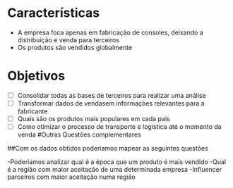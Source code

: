 # Características

- A empresa foca apenas em fabricação de consoles, deixando a distribuição e venda para terceiros
- Os produtos são vendidos globalmente

# Objetivos

- [ ] Consolidar todas as bases de terceiros para realizar uma análise
- [ ] Transformar dados de vendasem informações relevantes para a fabricante
- [ ] Quais são os produtos mais populares em cada país
- [ ] Como otimizar o processo de transporte e logística até o momento da venda
#Outras Questões complementares

##Com os dados obtidos poderiamos mapear as seguintes questões

-Poderiamos analizar qual é a época que um produto é mais vendido
-Qual é a região com maior aceitação de uma determinada empresa
-Influencer parceiros com maior aceitação numa região
